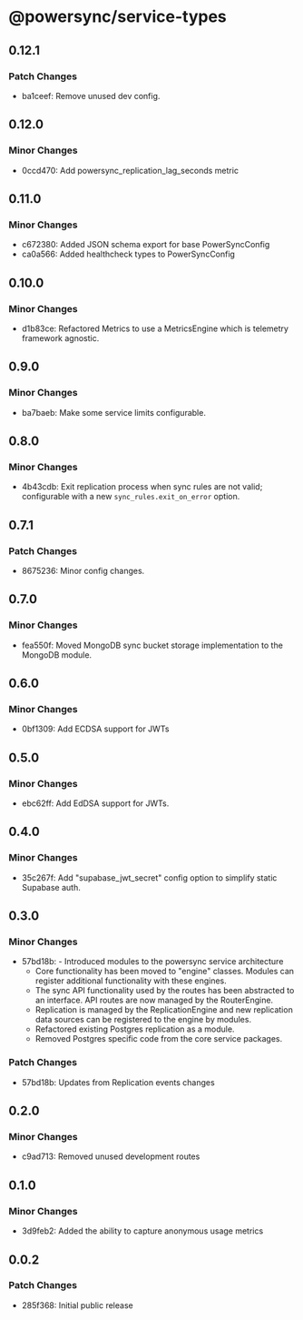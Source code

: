 # @powersync/service-types

## 0.12.1

### Patch Changes

- ba1ceef: Remove unused dev config.

## 0.12.0

### Minor Changes

- 0ccd470: Add powersync_replication_lag_seconds metric

## 0.11.0

### Minor Changes

- c672380: Added JSON schema export for base PowerSyncConfig
- ca0a566: Added healthcheck types to PowerSyncConfig

## 0.10.0

### Minor Changes

- d1b83ce: Refactored Metrics to use a MetricsEngine which is telemetry framework agnostic.

## 0.9.0

### Minor Changes

- ba7baeb: Make some service limits configurable.

## 0.8.0

### Minor Changes

- 4b43cdb: Exit replication process when sync rules are not valid; configurable with a new `sync_rules.exit_on_error` option.

## 0.7.1

### Patch Changes

- 8675236: Minor config changes.

## 0.7.0

### Minor Changes

- fea550f: Moved MongoDB sync bucket storage implementation to the MongoDB module.

## 0.6.0

### Minor Changes

- 0bf1309: Add ECDSA support for JWTs

## 0.5.0

### Minor Changes

- ebc62ff: Add EdDSA support for JWTs.

## 0.4.0

### Minor Changes

- 35c267f: Add "supabase_jwt_secret" config option to simplify static Supabase auth.

## 0.3.0

### Minor Changes

- 57bd18b: - Introduced modules to the powersync service architecture
  - Core functionality has been moved to "engine" classes. Modules can register additional functionality with these engines.
  - The sync API functionality used by the routes has been abstracted to an interface. API routes are now managed by the RouterEngine.
  - Replication is managed by the ReplicationEngine and new replication data sources can be registered to the engine by modules.
  - Refactored existing Postgres replication as a module.
  - Removed Postgres specific code from the core service packages.

### Patch Changes

- 57bd18b: Updates from Replication events changes

## 0.2.0

### Minor Changes

- c9ad713: Removed unused development routes

## 0.1.0

### Minor Changes

- 3d9feb2: Added the ability to capture anonymous usage metrics

## 0.0.2

### Patch Changes

- 285f368: Initial public release
